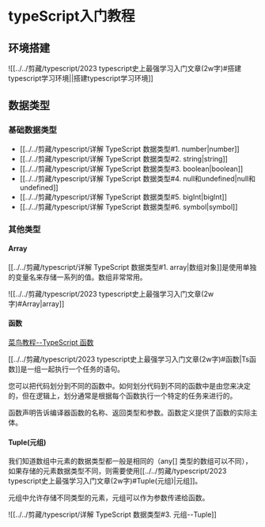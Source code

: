 # typeScript入门教程

## 环境搭建

![[../../剪藏/typescript/2023 typescript史上最强学习入门文章(2w字)#搭建typescript学习环境||搭建typescript学习环境]]

## 数据类型

### 基础数据类型

+ [[../../剪藏/typescript/详解 TypeScript 数据类型#1. number|number]]
+ [[../../剪藏/typescript/详解 TypeScript 数据类型#2. string|string]]
+ [[../../剪藏/typescript/详解 TypeScript 数据类型#3. boolean|boolean]]
+ [[../../剪藏/typescript/详解 TypeScript 数据类型#4. null和undefined|null和undefined]]
+ [[../../剪藏/typescript/详解 TypeScript 数据类型#5. bigInt|bigInt]]
+ [[../../剪藏/typescript/详解 TypeScript 数据类型#6. symbol|symbol]]

### 其他类型

#### Array

[[../../剪藏/typescript/详解 TypeScript 数据类型#1. array|数组对象]]是使用单独的变量名来存储一系列的值。数组非常常用。

![[../../剪藏/typescript/2023 typescript史上最强学习入门文章(2w字)#Array|array]]

#### 函数

[菜鸟教程--TypeScript 函数](https://www.runoob.com/typescript/ts-function.html)

[[../../剪藏/typescript/2023 typescript史上最强学习入门文章(2w字)#函数|Ts函数]]是一组一起执行一个任务的语句。

您可以把代码划分到不同的函数中。如何划分代码到不同的函数中是由您来决定的，但在逻辑上，划分通常是根据每个函数执行一个特定的任务来进行的。

函数声明告诉编译器函数的名称、返回类型和参数。函数定义提供了函数的实际主体。


#### Tuple(元组)

我们知道数组中元素的数据类型都一般是相同的（any[] 类型的数组可以不同），如果存储的元素数据类型不同，则需要使用[[../../剪藏/typescript/2023 typescript史上最强学习入门文章(2w字)#Tuple(元组)|元组]]。

元组中允许存储不同类型的元素，元组可以作为参数传递给函数。

![[../../剪藏/typescript/详解 TypeScript 数据类型#3. 元组--Tuple]]